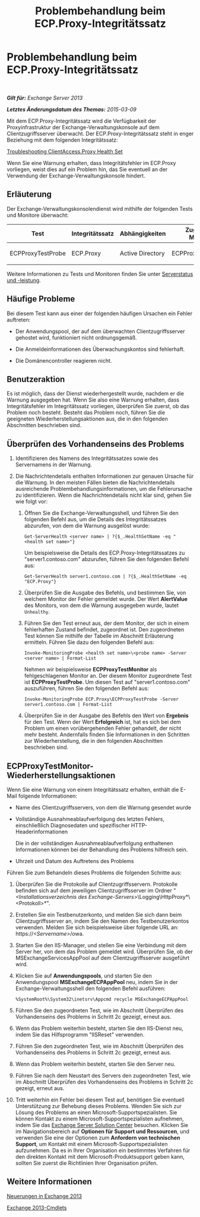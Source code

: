 ﻿---
title: Problembehandlung beim ECP.Proxy-Integritätssatz
TOCTitle: Problembehandlung beim ECP.Proxy-Integritätssatz
ms:assetid: f2289f81-56cb-40b5-9108-8782976cccc8
ms:mtpsurl: https://technet.microsoft.com/de-de/library/ms.exch.scom.ecp.proxy(v=EXCHG.150)
ms:contentKeyID: 53181878
ms.date: 10/08/2015
mtps_version: v=EXCHG.150
ms.translationtype: HT
---

# Problembehandlung beim ECP.Proxy-Integritätssatz

 

_**Gilt für:** Exchange Server 2013_

_**Letztes Änderungsdatum des Themas:** 2015-03-09_

Mit dem ECP.Proxy-Integritätssatz wird die Verfügbarkeit der Proxyinfrastruktur der Exchange-Verwaltungskonsole auf dem Clientzugriffsserver überwacht. Der ECP.Proxy-Integritätssatz steht in enger Beziehung mit dem folgenden Integritätssatz:

[Troubleshooting ClientAccess.Proxy Health Set](troubleshooting-clientaccess-proxy-health-set.md)

Wenn Sie eine Warnung erhalten, dass Integritätsfehler im ECP.Proxy vorliegen, weist dies auf ein Problem hin, das Sie eventuell an der Verwendung der Exchange-Verwaltungskonsole hindert.

## Erläuterung

Der Exchange-Verwaltungskonsolendienst wird mithilfe der folgenden Tests und Monitore überwacht:


<table>
<colgroup>
<col style="width: 25%" />
<col style="width: 25%" />
<col style="width: 25%" />
<col style="width: 25%" />
</colgroup>
<thead>
<tr class="header">
<th>Test</th>
<th>Integritätssatz</th>
<th>Abhängigkeiten</th>
<th>Zugehörige Monitore</th>
</tr>
</thead>
<tbody>
<tr class="odd">
<td><p>ECPProxyTestProbe</p></td>
<td><p>ECP.Proxy</p></td>
<td><p>Active Directory</p></td>
<td><p>ECPProxyTestMonitor</p></td>
</tr>
</tbody>
</table>


Weitere Informationen zu Tests und Monitoren finden Sie unter [Serverstatus und -leistung](https://technet.microsoft.com/de-de/library/jj150551\(v=exchg.150\)).

## Häufige Probleme

Bei diesem Test kann aus einer der folgenden häufigen Ursachen ein Fehler auftreten:

  - Der Anwendungspool, der auf dem überwachten Clientzugriffsserver gehostet wird, funktioniert nicht ordnungsgemäß.

  - Die Anmeldeinformationen des Überwachungskontos sind fehlerhaft.

  - Die Domänencontroller reagieren nicht.

## Benutzeraktion

Es ist möglich, dass der Dienst wiederhergestellt wurde, nachdem er die Warnung ausgegeben hat. Wenn Sie also eine Warnung erhalten, dass Integritätsfehler im Integritätssatz vorliegen, überprüfen Sie zuerst, ob das Problem noch besteht. Besteht das Problem noch, führen Sie die geeigneten Wiederherstellungsaktionen aus, die in den folgenden Abschnitten beschrieben sind.

## Überprüfen des Vorhandenseins des Problems

1.  Identifizieren des Namens des Integritätssatzes sowie des Servernamens in der Warnung.

2.  Die Nachrichtendetails enthalten Informationen zur genauen Ursache für die Warnung. In den meisten Fällen bieten die Nachrichtendetails ausreichende Problembehandlungsinformationen, um die Fehlerursache zu identifizieren. Wenn die Nachrichtendetails nicht klar sind, gehen Sie wie folgt vor:
    
    1.  Öffnen Sie die Exchange-Verwaltungsshell, und führen Sie den folgenden Befehl aus, um die Details des Integritätssatzes abzurufen, von dem die Warnung ausgelöst wurde:
        
            Get-ServerHealth <server name> | ?{$_.HealthSetName -eq "<health set name>"}
        
        Um beispielsweise die Details des ECP.Proxy-Integritätssatzes zu "server1.contoso.com" abzurufen, führen Sie den folgenden Befehl aus:
        
            Get-ServerHealth server1.contoso.com | ?{$_.HealthSetName -eq "ECP.Proxy"}
    
    2.  Überprüfen Sie die Ausgabe des Befehls, und bestimmen Sie, von welchem Monitor der Fehler gemeldet wurde. Der Wert **AlertValue** des Monitors, von dem die Warnung ausgegeben wurde, lautet `Unhealthy`.
    
    3.  Führen Sie den Test erneut aus, der dem Monitor, der sich in einem fehlerhaften Zustand befindet, zugeordnet ist. Den zugeordneten Test können Sie mithilfe der Tabelle im Abschnitt Erläuterung ermitteln. Führen Sie dazu den folgenden Befehl aus:
        
            Invoke-MonitoringProbe <health set name>\<probe name> -Server <server name> | Format-List
        
        Nehmen wir beispielsweise **ECPProxyTestMonitor** als fehlgeschlagenen Monitor an. Der diesem Monitor zugeordnete Test ist **ECPProxyTestProbe**. Um diesen Test auf "server1.contoso.com" auszuführen, führen Sie den folgenden Befehl aus:
        
            Invoke-MonitoringProbe ECP.Proxy\ECPProxyTestProbe -Server server1.contoso.com | Format-List
    
    4.  Überprüfen Sie in der Ausgabe des Befehls den Wert von **Ergebnis** für den Test. Wenn der Wert **Erfolgreich** ist, hat es sich bei dem Problem um einen vorübergehenden Fehler gehandelt, der nicht mehr besteht. Andernfalls finden Sie Informationen in den Schritten zur Wiederherstellung, die in den folgenden Abschnitten beschrieben sind.

## ECPProxyTestMonitor-Wiederherstellungsaktionen

Wenn Sie eine Warnung von einem Integritätssatz erhalten, enthält die E-Mail folgende Informationen:

  - Name des Clientzugriffsservers, von dem die Warnung gesendet wurde

  - Vollständige Ausnahmeablaufverfolgung des letzten Fehlers, einschließlich Diagnosedaten und spezifischer HTTP-Headerinformationen
    
    Die in der vollständigen Ausnahmeablaufverfolgung enthaltenen Informationen können bei der Behandlung des Problems hilfreich sein.

  - Uhrzeit und Datum des Auftretens des Problems

Führen Sie zum Behandeln dieses Problems die folgenden Schritte aus:

1.  Überprüfen Sie die Protokolle auf Clientzugriffsservern. Protokolle befinden sich auf dem jeweiligen Clientzugriffsserver im Ordner "*\<Installationsverzeichnis des Exchange-Servers\>*\\Logging\\HttpProxy*\\\<Protokoll\>*".

2.  Erstellen Sie ein Testbenutzerkonto, und melden Sie sich dann beim Clientzugriffsserver an, indem Sie den Namen des Testbenutzerkontos verwenden. Melden Sie sich beispielsweise über folgende URL an: https://*\<Servername\>*/owa.

3.  Starten Sie den IIS-Manager, und stellen Sie eine Verbindung mit dem Server her, von dem das Problem gemeldet wird. Überprüfen Sie, ob der MSExchangeServicesAppPool auf dem Clientzugriffsserver ausgeführt wird.

4.  Klicken Sie auf **Anwendungspools**, und starten Sie den Anwendungspool **MSExchangeECPAppPool** neu, indem Sie in der Exchange-Verwaltungsshell den folgenden Befehl ausführen:
    
        %SystemRoot%\System32\inetsrv\Appcmd recycle MSExchangeECPAppPool

5.  Führen Sie den zugeordneten Test, wie im Abschnitt Überprüfen des Vorhandenseins des Problems in Schritt 2c gezeigt, erneut aus.

6.  Wenn das Problem weiterhin besteht, starten Sie den IIS-Dienst neu, indem Sie das Hilfsprogramm "IISReset" verwenden.

7.  Führen Sie den zugeordneten Test, wie im Abschnitt Überprüfen des Vorhandenseins des Problems in Schritt 2c gezeigt, erneut aus.

8.  Wenn das Problem weiterhin besteht, starten Sie den Server neu.

9.  Führen Sie nach dem Neustart des Servers den zugeordneten Test, wie im Abschnitt Überprüfen des Vorhandenseins des Problems in Schritt 2c gezeigt, erneut aus.

10. Tritt weiterhin ein Fehler bei diesem Test auf, benötigen Sie eventuell Unterstützung zur Behebung dieses Problems. Wenden Sie sich zur Lösung des Problems an einen Microsoft-Supportspezialisten. Sie können Kontakt zu einem Microsoft-Supportspezialisten aufnehmen, indem Sie das [Exchange Server Solution Center](http://go.microsoft.com/fwlink/p/?linkid=180809) besuchen. Klicken Sie im Navigationsbereich auf **Optionen für Support und Ressourcen**, und verwenden Sie eine der Optionen zum **Anfordern von technischen Support**, um Kontakt mit einem Microsoft-Supportspezialisten aufzunehmen. Da es in Ihrer Organisation ein bestimmtes Verfahren für den direkten Kontakt mit dem Microsoft-Produktsupport geben kann, sollten Sie zuerst die Richtlinien Ihrer Organisation prüfen.

## Weitere Informationen

[Neuerungen in Exchange 2013](https://technet.microsoft.com/de-de/library/jj150540\(v=exchg.150\))

[Exchange 2013-Cmdlets](https://technet.microsoft.com/de-de/library/bb124413\(v=exchg.150\))

